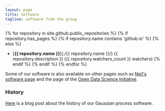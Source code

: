 ```yaml
---
layout: page
title: Software
tagline: software from the group
---
```


{% for repository in site.github.public_repositories %}
{% if repository.has_pages %}
{% if repository.name contains 'github.io' %}
{% else %}
* [**{{ repository.name }}**](./{{ repository.name }}/) {{ repository.description }} ({{ repository.watchers_count }} watchers)
{% endif %}
{% endif %}
{% endfor %}

Some of our software is also available on other pages such as [Neil's software page](http://inverseprobability.com/software.html) and the page of the [Open Data Science Initiative](http://opendsi.cc/software.html).

### History

[Here](http://inverseprobability.com/2013/11/25/gpy-moving-from-matlab-to-python/) is a blog post about the history of our Gaussian process software.

